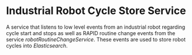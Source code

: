 # Industrial Robot Cycle Store Service
A service that listens to low level events from an industrial robot regarding cycle start and stops as well as RAPID
routine change events from the service *robotRoutineChangeService*. These events are used to store robot cycles into
*Elasticsearch*.
